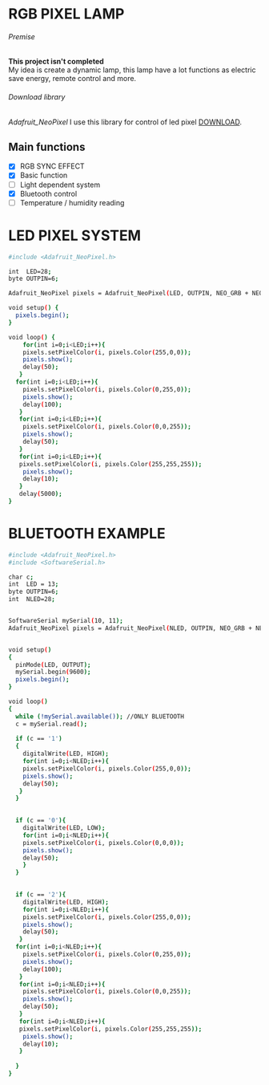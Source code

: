 # RGB PIXEL LAMP
###### Premise
**This project isn't completed** <br>
My idea is create a dynamic lamp, this lamp have a lot functions as electric save energy, remote control and more. 
###### Download library
*Adafruit_NeoPixel* I use this library for control of led pixel [DOWNLOAD](https://github.com/adafruit/Adafruit_NeoPixel).
## Main functions
- [x] RGB SYNC EFFECT
- [x] Basic function
- [ ] Light dependent system
- [x] Bluetooth control
- [ ] Temperature / humidity reading

# LED PIXEL SYSTEM 
```sh
#include <Adafruit_NeoPixel.h>
```
```sh
int  LED=28;
byte OUTPIN=6;
```
```sh
Adafruit_NeoPixel pixels = Adafruit_NeoPixel(LED, OUTPIN, NEO_GRB + NEO_KHZ800);
```
```sh
void setup() {
  pixels.begin();
}
```
```sh
void loop() {
    for(int i=0;i<LED;i++){
    pixels.setPixelColor(i, pixels.Color(255,0,0));
    pixels.show(); 
    delay(50); 
   }
  for(int i=0;i<LED;i++){
    pixels.setPixelColor(i, pixels.Color(0,255,0));
    pixels.show(); 
    delay(100); 
   }
   for(int i=0;i<LED;i++){
    pixels.setPixelColor(i, pixels.Color(0,0,255));
    pixels.show(); 
    delay(50); 
   }
   for(int i=0;i<LED;i++){
   pixels.setPixelColor(i, pixels.Color(255,255,255));
    pixels.show(); 
    delay(10);
   }
   delay(5000);
}
```
# BLUETOOTH EXAMPLE
```sh
#include <Adafruit_NeoPixel.h>
#include <SoftwareSerial.h>

char c;
int  LED = 13;
byte OUTPIN=6;
int  NLED=28;


SoftwareSerial mySerial(10, 11);
Adafruit_NeoPixel pixels = Adafruit_NeoPixel(NLED, OUTPIN, NEO_GRB + NEO_KHZ800);


void setup()
{
  pinMode(LED, OUTPUT);
  mySerial.begin(9600);
  pixels.begin();
}

void loop()
{
  while (!mySerial.available()); //ONLY BLUETOOTH
  c = mySerial.read();
  
  if (c == '1') 
  {
    digitalWrite(LED, HIGH);
    for(int i=0;i<NLED;i++){
    pixels.setPixelColor(i, pixels.Color(255,0,0));
    pixels.show(); 
    delay(50); 
   }  
  }

  
  if (c == '0'){
    digitalWrite(LED, LOW);
    for(int i=0;i<NLED;i++){
    pixels.setPixelColor(i, pixels.Color(0,0,0));
    pixels.show(); 
    delay(50);
    } 
  }

  
  if (c == '2'){
    digitalWrite(LED, HIGH);
    for(int i=0;i<NLED;i++){
    pixels.setPixelColor(i, pixels.Color(255,0,0));
    pixels.show(); 
    delay(50); 
   }
  for(int i=0;i<NLED;i++){
    pixels.setPixelColor(i, pixels.Color(0,255,0));
    pixels.show(); 
    delay(100); 
   }
   for(int i=0;i<NLED;i++){
    pixels.setPixelColor(i, pixels.Color(0,0,255));
    pixels.show(); 
    delay(50); 
   }
   for(int i=0;i<NLED;i++){
   pixels.setPixelColor(i, pixels.Color(255,255,255));
    pixels.show(); 
    delay(10);
   }
   
  }
}
```
